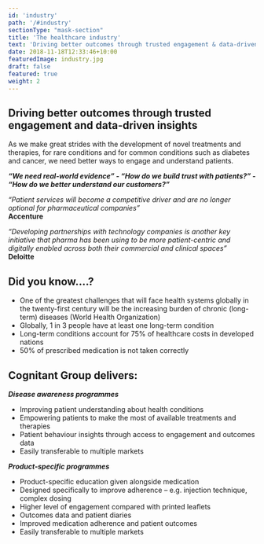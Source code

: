```yaml
---
id: 'industry'
path: '/#industry'
sectionType: "mask-section"
title: 'The healthcare industry'
text: 'Driving better outcomes through trusted engagement & data-driven insights'
date: 2018-11-18T12:33:46+10:00
featuredImage: industry.jpg
draft: false
featured: true
weight: 2
---
```


## Driving better outcomes through trusted engagement and data-driven insights 

As we make great strides with the development of novel treatments and therapies, for rare conditions and for common conditions such as diabetes and cancer, we need better ways to engage and understand patients. 

***“We need real-world evidence” - “How do we build trust with patients?” - “How do we better understand our customers?”***

*“Patient services will become a competitive driver and are no longer optional for pharmaceutical companies”*  
**Accenture**

*“Developing partnerships with technology companies is another key initiative that pharma has been using to be more patient-centric and digitally enabled across both their commercial and clinical spaces”*  
**Deloitte**

## Did you know....?
- One of the greatest challenges that will face health systems globally in the twenty-first century will be the increasing burden of chronic (long-term) diseases (World Health Organization)
- Globally, 1 in 3 people have at least one long-term condition
- Long-term conditions account for 75% of healthcare costs in developed nations
- 50% of prescribed medication is not taken correctly 

## Cognitant Group delivers:

***Disease awareness programmes***
- Improving patient understanding about health conditions
- Empowering patients to make the most of available treatments and therapies
- Patient behaviour insights through access to engagement and outcomes data
- Easily transferable to multiple markets

***Product-specific programmes***
- Product-specific education given alongside medication
- Designed specifically to improve adherence – e.g. injection technique, complex dosing
- Higher level of engagement compared with printed leaflets
- Outcomes data and patient diaries
- Improved medication adherence and patient outcomes
- Easily transferable to multiple markets